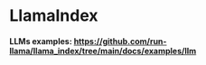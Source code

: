 # LlamaIndex

#### LLMs examples: https://github.com/run-llama/llama_index/tree/main/docs/examples/llm 

